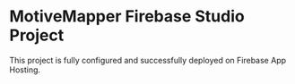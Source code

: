 # MotiveMapper Firebase Studio Project

This project is fully configured and successfully deployed on Firebase App Hosting.